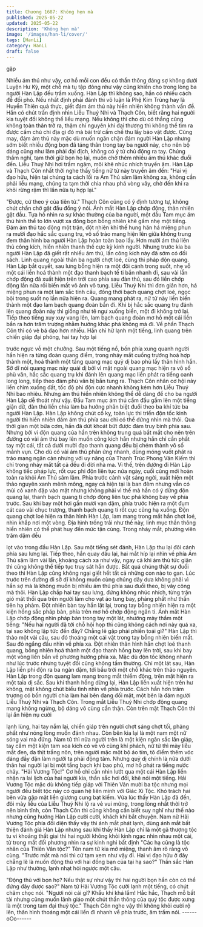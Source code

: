```yaml
---
title: Chương 1687: Không hẹn mà
published: 2025-05-22
updated: 2025-05-22
description: 'Không hẹn mà'
image: '/images/han-li/cover/'
tags: [HanLi]
category: HanLi
draft: false
---
```


gặp

Nhiều ám thú như vậy, cơ hồ mỗi con đều có thần thông đáng sợ
không dưới Luyện Hư Kỳ, một chỗ mà tụ tập đông như vậy cũng
khiến cho trong lòng ba người Hàn Lập đều trầm xuống.
Hàn Lập thì không sao, hắn có nhiều cách để đối phó. Nếu nhất
định phải đánh thì vô luận là Phệ Kim Trùng hay là Huyền Thiên
quả thực, giết đám ám thú này hiển nhiên không thành vấn đề.
Hắn có chút trấn định nhìn Liễu Thuý Nhi và Thạch Côn, biết rằng
hai người kia tuyệt đối không thể liều mạng. Nếu không thì cho dù
có thắng cũng không toàn thân trở ra, thậm chí nguyên khí đại
thương thì không thể tìm ra được cấm chú chi địa gì đó mà bài
trừ cấm chế thu lấy bảo vật được.
Cũng may, đám ám thú này mặc dù muốn ngăn chặn đám người
Hàn Lập nhưng sớm biết nhiều động bọn đã táng thân trong tay
ba người này, cho nên bộ dáng cũng như lâm phải đại địch,
không có ý tứ chủ động ra tay.
Chúng thầm nghĩ, tạm thời giữ bọn họ lại, muốn chờ thêm nhiều
ám thú khác đuổi đến.
Liễu Thuý Nhi hơi trầm ngâm, môi khẽ nhúc nhích truyền âm.
Hàn Lập và Thạch Côn nhất thời nghe thấy tiếng nữ tử này truyền
âm đến:
"Hai vị đạo hữu, hiện tại chúng ta cách lối ra Ám Thú sâm lâm
không xa, không cần phải liều mạng, chúng ta tạm thời chia nhau
phá vòng vây, chờ đến khi ra khỏi rừng rậm thì lần nữa tụ hợp lại."

"Được, cứ theo ý của tiên tử."
Thạch Côn cũng có ý định tương tự, không chút chần chờ gật đầu
đồng ý nói.
Ánh mắt Hàn Lập chớp động, thản nhiên gật đầu.
Tựa hồ nhìn ra sự khác thường của ba người, một đầu Tam mục
ám thú hình thể to lớn vượt xa đồng bọn bỗng nhiên khẽ gầm nhẹ
một tiếng.
Đám ám thú tao động một trận, đột nhiên khí thế hung hăn há
miệng phun ra mười đạo hắc sắc quang trụ, vô số trảo mang hiện
lên giữa không trung đem thân hình ba người Hàn Lập hoàn toàn
bao lấy.
Hơn mười ám thú liên thủ công kích, hiển nhiên thanh thế cực kỳ
kinh người.
Nhưng trước kia ba người Hàn Lập đã giết rất nhiều ám thú, lần
công kích này đã sớm có đối sách. Linh quang ngoài thân ba
người chợt loé, cùng thi pháp độn quang.
Hàn Lập bắt quyết, sau lưng bỗng hiện ra một đôi cánh trong
suốt, nhẹ vỗ một cái liền hoá thành một đạo thanh bạch tế ti bắn
nhanh đi, sau vài lần chớp động đã xuất hiện trên trời cao phía
sau đàn thú, sau đó liền chớp động lần nữa rồi biến mất vô ảnh
vô tung.
Liễu Thuý Nhi thì đơn giản hơn, há miệng phun ra một lam sắc
tinh cầu, đồng thời bạch quang chợt loé, ngọc bội trong suốt nọ
lần nữa hiện ra. Quang mang phát ra, nữ tử này liền biến thành
một đạo lam bạch quang đoàn bắn đi. Khi bị hắc sắc quang trụ
đánh lên quang đoàn này thì giống như tê ngư xuống biển, một đi
không trở lại. Tiếp theo tiếng xuy xuy vang lên, lam bạch quang
đoàn mơ hồ một cái liền bắn ra hơn trăm trượng nhằm hướng
khác phá không mà đi.
Về phần Thạch Côn thì có vẻ bá đạo hơn nhiều. Hắn chỉ hừ lạnh
một tiếng, linh quang trên chiến giáp đại phóng, hai tay hợp lại

trước ngực vỗ một chưởng. Sau một tiếng nổ, bốn phía xung
quanh người hắn hiện ra từng đoàn quang điểm, trong nháy mắt
cuồng trướng hoà hợp thành một, hoá thành một tầng quang mạc
quỷ dị bao phủ lấy thân hình hắn. Sỡ dĩ nói quang mạc này quái
dị bởi vì mặt ngoài quang mạc hiện ra vô số phù văn, hắc sắc
quang trụ khi đánh lên quang mạc liền phát ra tiếng oanh long
long, tiếp theo đám phù văn bị bắn tung ra. Thạch Côn nhân cơ
hội này liền chìm xuống đất, tốc độ phi độn cực nhanh không kém
hơn Liễu Thuý Nhi bao nhiêu.
Nhưng ám thú hiển nhiên không thể dễ dàng để cho ba người
Hàn Lập dễ thoát như vậy. Đầu Tam mục ám thú cầm đầu gầm
lên một tiếng giận dữ, đàn thú liền chia làm ba hướng phân biệt
đuổi theo ba khí tức ba người Hàn Lập.
Hàn Lập không chút cố kỵ, toàn lực thi triển độn tốc kinh người thì
hiển nhiên đám ám thú phía sau chỉ có thể đứng nhìn mà thôi.
Qua thời gian một bữa cơm, hắn đã dứt khoát bứt được đám truy
binh phía sau. Nhưng bởi vì độn quang của hắn trên không trung
quá bắt mắt cho nên trên đường có vài ám thú bay lên muốn công
kích hắn nhưng hắn chỉ cần phất tay một cái, tất cả dưới mười
đạo thanh quang đều bị chém thành vô số mảnh vụn. Cho dù có
vài ám thú phản ứng nhanh, dùng móng vuốt phát ra trảo mang
ngăn cản nhưng với uy năng của Thanh Trúc Phong Vân Kiếm thì
chỉ trong nháy mắt tất cả đều đi đời nhà ma. Vì thế, trên đường đi
Hàn Lập không tiếc pháp lực, rốt cục phi độn liên tục nửa ngày,
cuối cùng mới hoàn toàn ra khỏi Ám Thú sâm lâm.
Phía trước cảnh vật sáng ngời, xuất hiện một thảo nguyên xanh
mênh mông, ngay cả hiện tại là ban đêm nhưng vẫn có mùi cỏ
xanh đập vào mặt nhưng không phải vì thế mà hắn có ý dừng độn
quang lại, thanh bạch quang ti chớp động liên tục phá không bay
về phía trước.
Sau khi bay một hơi gần mười vạn dặm, phía trước hiện ra một
đụm cát cao vài chục trượng, thanh bạch quang ti rốt cục cũng hạ
xuống. Độn quang chợt loé hiện ra thân hình Hàn Lập, lam mang
trong mắt hắn chợt loé, nhìn khắp nơi một vòng. Địa hình trống
trải như thế này, linh mục thần thông hiển nhiên có thể phát huy
đến mức tận cùng. Trong nháy mắt, phương viên trăm dặm đều

lọt vào trong đầu Hàn Lập.
Sau một tiếng sét đánh, Hàn Lập thu lại đôi cánh phía sau lưng
lại. Tiếp theo, hắn quay đầu lại, hai mắt híp lại nhìn về phía Ám
Thú sâm lâm vài lần, khoảng cách xa như vậy, ngay cả khi ám thú
tức giận thì cũng không thể tiếp tục truy sát hắn được. Bất quá
chúng thật sự đuổi theo thì Hàn Lập cũng không ngại giết hết tất
cả những con nào to gan. Lúc trước trên đường đi sỡ dĩ không
muốn cùng chúng dây dưa không phải vì hắn sợ mà là không
muốn bị nhiều ám thú phía sau đuổi theo, bị vây công mà thôi.
Hàn Lập chắp hai tay sau lưng, đứng không nhúc nhích, từng trận
gió mát thổi qua trên người làm cho vạt áo tung bay, phảng phất
như thần tiên hạ phàm. Đột nhiên bàn tay hắn lật lại, trong tay
bỗng nhiên hiện ra một kiện hồng sắc pháp bàn, phía trên mơ hồ
chớp động ngân ti. Ánh mắt Hàn Lập chớp động nhìn pháp bàn
trong tay một lát, nhướng mày thầm một tiếng:
"Nếu hai người đã tới chỗ hội họp thì cũng không cách nơi này
quá xa, tại sao không lập tức đến đây? Chẳng lẽ gặp phải phiền
toái gì?"
Hàn Lập thì thào một vài câu, sau đó thoáng một cái vật trong tay
bỗng nhiên biến mất. Sau đó ngẩng đầu nhìn về phía xa. Đột
nhiên thân hình hắn chợt loé thanh quang, bỗng nhiên hoá thành
một đạo thanh hồng bay lên trời, sau khi bay một vòng liền bắn về
phương hướng phía xa.
Mặc dù độn tốc không nhanh như lúc trước nhưng tuyệt đối cũng
không tầm thường. Chỉ một lát sau, Hàn Lập liền phi độn ra ba
ngàn dặm, tới bầu trời một chỗ khác trên thảo nguyên. Hàn Lập
trong độn quang lam mang trong mắt thiểm động, trên mặt hiện ra
một taia dị sắc.
Sau khi thanh hồng dừng lại, Hàn Lập liền xuất hiện trên hư
không, mặt không chút biểu tình nhìn về phía trước. Cách hắn
hơn trăm trượng có bốn người chia làm hai bên đang đối mặt,
một bên là đám người Liễu Thuý Nhi và Thạch Côn. Trong mắt
Liễu Thuý Nhi chớp động quang mang không ngừng, bộ dáng vô
cùng cẩn thận. Còn trên mặt Thạch Côn thì lại ẩn hiện nụ cười

lạnh lùng, hai tay nắm lại, chiến giáp trên người chợt sáng chợt
tối, phảng phất như nóng lòng muốn đánh nhau.
Còn bên kia lại là một nam một nữ sóng vai mà đứng. Nam tử thì
nửa người trên là một kiện ngân sắc lân giáp, tay cầm một kiện
tam xoa kích có vẻ vô cùng khí phách, nữ tử thì mày liễu mắt đen,
da thịt trắng nõn, trên người mặc một bộ áo tím, tô điểm thêm vóc
dáng đầy đặn làm người ta phải động tâm. Nhưng quỷ dị chính là
nửa dưới thân hai người lại bị một tầng bạch khí bao phủ, mơ hồ
phát ra tiếng nước chảy.
"Hải Vương Tộc!"
Cơ hồ chỉ cần nhìn lướt qua một cái Hàn Lập liền nhận ra lai lịch
của hai người kia, thần sắc hơi đổi, khẽ nói một tiếng.
Hải Vương Tộc mặc dù không tiếp giáp với Thiên Vân mười ba
tộc nhưng mọi người đều biết tộc này có quan hệ liên minh với
Giác Xi Tộc. Khó trách hai bên vừa gặp mặt liền giương cung bạt
kiếm.
Vừa lúc thấy Hàn Lập đã đến, đôi mày liễu của Liễu Thuý Nhi lộ
ra vẻ vui mừng, trong lòng nhất thời trở nên bình tĩnh, còn Thạch
Côn thì cũng không cần biết suy nghĩ như thế nào nhưng cũng
hướng Hàn Lập cười cười, khách khí bắt chuyện.
Nam nữ Hải Vương Tộc phía đối diện thấy vậy thì ánh mắt phát
lạnh, dùng ánh mắt bất thiện đánh giá Hàn Lập nhưng sau khi
thấy Hàn Lập chỉ là một gã thượng tộc tu vi khoảng thất giai thì
hai người không khỏi kinh ngạc nhìn nhau một cái, từ trong mắt
đối phương nhìn ra sự kinh nghi bất định
"Các hạ cũng là tộc nhân của Thiên Vân tộc?"
Tên nam tử kia mở miệng, thanh âm rõ ràng vô cùng.
"Trước mắt mà nói thì cứ tạm xem như vậy đi. Hai vị đạo hữu ở
đây chẳng lẽ là muốn động thủ với hai đồng bạn của tại hạ sao?"
Thần sắc Hàn Lập như thường, lạnh nhạt hỏi ngược một câu.

"Động thủ với bọn họ? Nếu thật sự như vậy thì hai người bọn hắn
còn có thể đứng đây được sao?"
Nam tử Hải Vương Tộc cười lạnh một tiếng, có chút châm chọc
nói.
"Ngươi nói cái gì? Khẩu khí khá lắm! Hắc hắc, Thạch mỗ bất tài
nhưng cũng muốn lãnh giáo một chút thần thông của quý tộc
được xưng là một trong tam đại thuỷ tộc."
Thạch Côn nghe vậy thì không khỏi cười rộ lên, thân hình thoáng
một cái liền đi nhanh về phía trước, âm trầm nói.
------oOo------
